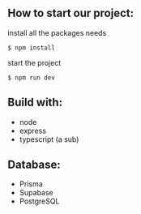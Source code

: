 ## How to start our project:

install all the packages needs
```console
$ npm install 
```

start the project
```console
$ npm run dev 
```

## Build with:
- node 
- express
- typescript (a sub)

## Database:
- Prisma
- Supabase
- PostgreSQL
